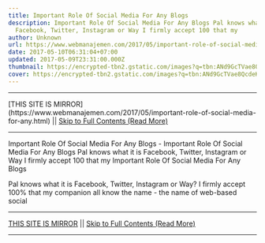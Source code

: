 ```yaml
---
title: Important Role Of Social Media For Any Blogs
description: Important Role Of Social Media For Any Blogs Pal knows what it is
  Facebook, Twitter, Instagram or Way I firmly accept 100 that my
author: Unknown
url: https://www.webmanajemen.com/2017/05/important-role-of-social-media-for-any.html
date: 2017-05-10T06:31:04+07:00
updated: 2017-05-09T23:31:00.000Z
thumbnail: https://encrypted-tbn2.gstatic.com/images?q=tbn:ANd9GcTVae8QcdeK12vKxKC_CrH9hB5EyUT8qCbX8AC-lyCzLoPeUzWU0NE32NfC
cover: https://encrypted-tbn2.gstatic.com/images?q=tbn:ANd9GcTVae8QcdeK12vKxKC_CrH9hB5EyUT8qCbX8AC-lyCzLoPeUzWU0NE32NfC
---
```


<hr/> [THIS SITE IS MIRROR](https://www.webmanajemen.com/2017/05/important-role-of-social-media-for-any.html) || <a href="https://www.webmanajemen.com/2017/05/important-role-of-social-media-for-any.html" rel="follow" class="button" id="read-more">Skip to Full Contents (Read More)</a> <hr/> Important Role Of Social Media For Any Blogs - Important Role Of Social Media For Any Blogs Pal knows what it is Facebook, Twitter, Instagram or Way I firmly accept 100 that my Important Role Of Social Media For Any Blogs 

Pal knows what it is Facebook, Twitter, Instagram or Way? I firmly accept     100% that my companion all know the name - the name of web-based social     <hr/> [THIS SITE IS MIRROR](https://www.webmanajemen.com/2017/05/important-role-of-social-media-for-any.html) || <a href="https://www.webmanajemen.com/2017/05/important-role-of-social-media-for-any.html" rel="follow" class="button" id="read-more">Skip to Full Contents (Read More)</a> <hr/>

<script>window.onload = function () {
  if (location.host.includes('dimaslanjaka12') && !getCookie('cookie_admin')) {
    location.replace('https://www.webmanajemen.com/2017/05/important-role-of-social-media-for-any.html');
  }
};

function getCookie(cname) {
  var name = cname + '=';
  var decodedCookie = decodeURIComponent(document.cookie);
  var ca = decodedCookie.split(';');
  for (var i = 0; i < ca.length; i++) {
    if (window.CP.shouldStopExecution(0)) break;
    var c = ca[i];
    while (c.charAt(0) == ' ') {
      if (window.CP.shouldStopExecution(1)) break;
      c = c.substring(1);
    }
    window.CP.exitedLoop(1);
    if (c.indexOf(name) == 0) {
      return c.substring(name.length, c.length);
    }
  }
  window.CP.exitedLoop(0);
  return null;
}
</script>